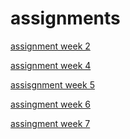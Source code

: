 # assignments
[assignment week 2](https://github.com/superdunfinesse/assignments/blob/master/Assignment_week_2%20(2).ipynb)

[assignment week 4](https://github.com/superdunfinesse/assignments/blob/master/Assignment_week_4.ipynb)

[assisgnment week 5](https://github.com/superdunfinesse/assignments/blob/master/Assignment_week_5.ipynb)

[assingment week 6](https://github.com/superdunfinesse/assignments/blob/master/assignment4.ipynb)

[assingment week 7](https://github.com/superdunfinesse/assignments/blob/master/assignment5(2).ipynb)
